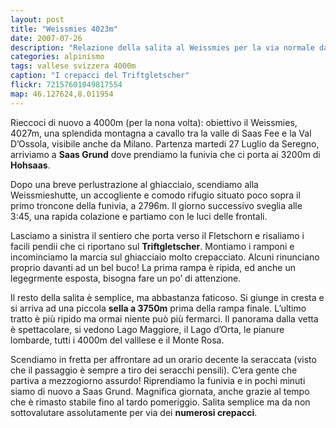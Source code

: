 ```yaml
---
layout: post
title: "Weissmies 4023m"
date: 2007-07-26
description: "Relazione della salita al Weissmies per la via normale dalla Weissmieshutte"
categories: alpinismo
tags: vallese svizzera 4000m
caption: "I crepacci del Triftgletscher"
flickr: 72157601049817554
map: 46.127624,8.011954
---
```

Rieccoci di nuovo a 4000m (per la nona volta): obiettivo il Weissmies, 4027m, una splendida montagna a cavallo tra la valle di Saas Fee e la Val D’Ossola, visibile anche da Milano. Partenza martedi 27 Luglio da Seregno, arriviamo a **Saas Grund** dove prendiamo la funivia che ci porta ai 3200m di **Hohsaas**.

Dopo una breve perlustrazione al ghiacciaio, scendiamo alla Weissmieshutte, un accogliente e comodo rifugio situato poco sopra il primo troncone della funivia, a 2796m. Il giorno successivo sveglia alle 3:45, una rapida colazione e partiamo con le luci delle frontali.

Lasciamo a sinistra il sentiero che porta verso il Fletschorn e risaliamo i facili pendii che ci riportano sul **Triftgletscher**. Montiamo i ramponi e incominciamo la marcia sul ghiacciaio molto crepacciato. Alcuni rinunciano proprio davanti ad un bel buco! La prima rampa è ripida, ed anche un legegrmente esposta, bisogna fare un po’ di attenzione.

Il resto della salita è semplice, ma abbastanza faticoso. Si giunge in cresta e si arriva ad una piccola **sella a 3750m** prima della rampa finale. L’ultimo tratto è più ripido ma ormai niente può più fermarci. Il panorama dalla vetta è spettacolare, si vedono Lago Maggiore, il Lago d’Orta, le pianure lombarde, tutti i 4000m del valllese e il Monte Rosa.

Scendiamo in fretta per affrontare ad un orario decente la seraccata (visto che il passaggio è sempre a tiro dei seracchi pensili). C’era gente che partiva a mezzogiorno assurdo! Riprendiamo la funivia e in pochi minuti siamo di nuovo a Saas Grund. Magnifica giornata, anche grazie al tempo che è rimasto stabile fino al tardo pomeriggio. Salita semplice ma da non sottovalutare assolutamente per via dei **numerosi crepacci**.